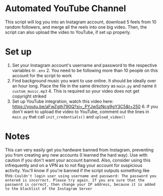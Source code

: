# Automated YouTube Channel

This script will log you into an Instagram account, download 5 feels from 10 random followers, and merge all the reels into one big video. Then, the script can also upload the video to YouTube, if set up properly.


# Set up
1. Set your Instagram account's username and password to the respective variables in `.env`
   2. You need to be following more than 10 people on this account for the script to work
3. Find background music you want to use online. It should be ideally over an hour long. Place the file in the same directory as `main.py` and name it `custom_music.mp3`
   4. This is required so your video does not get copyright striked
5. Set up YouTube integration, watch this video here: https://youtu.be/aFwZgth790Q?si=_PYJwSzNcg9gY3C5&t=250
   6. If you don't want to upload the video to YouTube, comment out the lines in `main.py` that call `init_credentials()` and `upload_video()`


# Notes
This can very easily get you hardware banned from Instagram, preventing you from creating any new accounts (I learned the hard way).
Use with caution if you don't want your account banned. Also, consider using this infrequently and on a VPN as to not flag your account for suspicious activity. You'll know if you're banned if the script outputs something like this: `Couldn't login user using username and password: The password you entered is incorrect. Please try again. If you are sure that the password is correct, then change your IP address, because it is added to the blacklist of the Instagram Server`